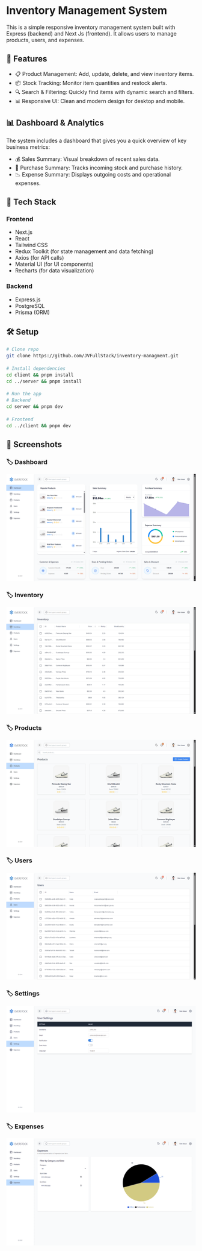 # Inventory Management System

This is a simple responsive inventory management system built with Express (backend) and Next Js (frontend). It allows users to manage products, users, and expenses.

## 🚀 Features

- 📋 Product Management: Add, update, delete, and view inventory items.
- 📦 Stock Tracking: Monitor item quantities and restock alerts.
- 🔍 Search & Filtering: Quickly find items with dynamic search and filters.
- 📊 Responsive UI: Clean and modern design for desktop and mobile.

## 📊 Dashboard & Analytics

The system includes a dashboard that gives you a quick overview of key business metrics:

- 💰 Sales Summary: Visual breakdown of recent sales data.
- 🛒 Purchase Summary: Tracks incoming stock and purchase history.
- 📉 Expense Summary: Displays outgoing costs and operational expenses.

## 🧰 Tech Stack

### Frontend

- Next.js
- React
- Tailwind CSS
- Redux Toolkit (for state management and data fetching)
- Axios (for API calls)
- Material UI (for UI components)
- Recharts (for data visualization)

### Backend

- Express.js
- PostgreSQL
- Prisma (ORM)

## 🛠️ Setup

```bash
# Clone repo
git clone https://github.com/JVFullStack/inventory-managment.git

# Install dependencies
cd client && pnpm install
cd ../server && pnpm install

# Run the app
# Backend
cd server && pnpm dev

# Frontend
cd ../client && pnpm dev
```

## 📸 Screenshots

### 🏷️ Dashboard

![Dashboard](/assets/dashboard.png)

### 🏷️ Inventory

![Inventory](/assets/inventory.png)

### 🏷️ Products

![Products](/assets/products.png)

### 🏷️ Users

![Users](/assets/users.png)

### 🏷️ Settings

![settings](/assets/settings.png)

### 🏷️ Expenses

![expenses](/assets/expenses.png)
